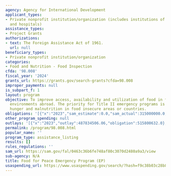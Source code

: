 ```yaml
---
agency: Agency for International Development
applicant_types:
- Private nonprofit institution/organization (includes institutions of higher education
  and hospitals)
assistance_types:
- Project Grants
authorizations:
- text: The Foreign Assistance Act of 1961.
  url: null
beneficiary_types:
- Private nonprofit institution/organization
categories:
- Food and Nutrition - Food Inspection
cfda: '98.008'
fiscal_year: '2024'
grants_url: https://grants.gov/search-grants?cfda=98.008
improper_payments: null
is_subpart_f: 1
layout: program
objective: To improve access, availability and utilization of food in food insecure
  environments abroad. The priority for Title II emergency programs is to prevent
  hunger and malnutrition in food insecure areas or countries.
obligations: '[{"x":"2023","sam_estimate":0.0,"sam_actual":315000000.0,"usa_spending_actual":575127356.0},{"x":"2024","sam_estimate":0.0,"sam_actual":350000000.0,"usa_spending_actual":637528731.0},{"x":"2025","sam_estimate":0.0,"sam_actual":0.0,"usa_spending_actual":170820895.0}]'
other_program_spending: null
outlays: '[{"x":"2023","outlay":487834506.06,"obligation":515800632.0},{"x":"2024","outlay":324009131.81,"obligation":621578697.0},{"x":"2025","outlay":9845457.46,"obligation":141431474.0}]'
permalink: /program/98.008.html
popular_name: ''
program_type: assistance_listing
results: []
rules_regulations: ''
sam_url: https://sam.gov/fal/0463c36b6fe748af80c3070d2480a9a3/view
sub-agency: N/A
title: Food for Peace Emergency Program (EP)
usaspending_url: https://www.usaspending.gov/search/?hash=f9c38b03c28b82ec21ffab27d6f4029a
---
```

